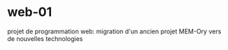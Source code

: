 # web-01
projet de programmation web: migration d'un ancien projet MEM-Ory vers de nouvelles technologies
